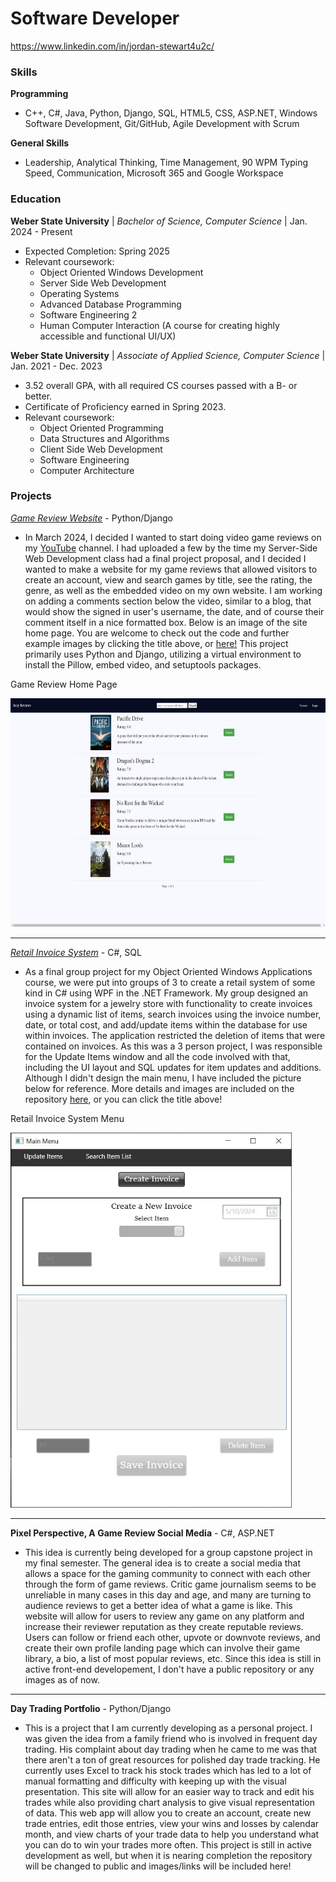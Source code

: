 # Software Developer
https://www.linkedin.com/in/jordan-stewart4u2c/

### Skills
**Programming**
-  C++, C#, Java, Python, Django, SQL, HTML5, CSS, ASP.NET, Windows Software Development, Git/GitHub, Agile Development with Scrum
 
**General Skills**
- Leadership, Analytical Thinking, Time Management, 90 WPM Typing Speed, Communication, Microsoft 365 and Google Workspace

### Education
**Weber State University** | *Bachelor of Science, Computer Science* | Jan. 2024 - Present
- Expected Completion: Spring 2025
- Relevant coursework:
  - Object Oriented Windows Development
  - Server Side Web Development
  - Operating Systems
  - Advanced Database Programming
  - Software Engineering 2
  - Human Computer Interaction (A course for creating highly accessible and functional UI/UX)
   
**Weber State University** | *Associate of Applied Science, Computer Science* | Jan. 2021 - Dec. 2023
- 3.52 overall GPA, with all required CS courses passed with a B- or better.
- Certificate of Proficiency earned in Spring 2023.
- Relevant coursework:
  - Object Oriented Programming
  - Data Structures and Algorithms
  - Client Side Web Development
  - Software Engineering
  - Computer Architecture
      
### Projects
<a href="https://github.com/jstewart4u2c/GameReviewSite" target="_blank">*Game Review Website*</a> - Python/Django
- In March 2024, I decided I wanted to start doing video game reviews on my <a href="https://www.youtube.com/@juicyj4u2c" target="_blank">YouTube</a> channel. I had uploaded a few by the time my Server-Side Web Development class had a final project proposal, and I decided I wanted to make a website for my game reviews that allowed visitors to create an account, view and search games by title, see the rating, the genre, as well as the embedded video on my own website. I am working on adding a comments section below the video, similar to a blog, that would show the signed in user's username, the date, and of course their comment itself in a nice formatted box. Below is an image of the site home page. You are welcome to check out the code and further example images by clicking the title above, or <a href="https://github.com/jstewart4u2c/GameReviewSite" target="_blank">here!</a> This project primarily uses Python and Django, utilizing a virtual environment to install the Pillow, embed video, and setuptools packages.

<p>Game Review Home Page</p>
<img src="assets/images/JuicyReviewsMain.jpg" height="366" width="650">
<hr>

<a href="https://github.com/jstewart4u2c/InvoiceSystem" target="_blank">*Retail Invoice System*</a> - C#, SQL
- As a final group project for my Object Oriented Windows Applications course, we were put into groups of 3 to create a retail system of some kind in C# using WPF in the .NET Framework. My group designed an invoice system for a jewelry store with functionality to create invoices using a dynamic list of items, search invoices using the invoice number, date, or total cost, and add/update items within the database for use within invoices. The application restricted the deletion of items that were contained on invoices. As this was a 3 person project, I was responsible for the Update Items window and all the code involved with that, including the UI layout and SQL updates for item updates and additions. Although I didn't design the main menu, I have included the picture below for reference. More details and images are included on the repository <a href="https://github.com/jstewart4u2c/InvoiceSystem" target="_blank">here</a>, or you can click the title above!

<p>Retail Invoice System Menu</p>
<img src="assets/images/RetailMenu.jpg" height="600" width="450">
<hr>

<b>Pixel Perspective, A Game Review Social Media</b> - C#, ASP.NET
- This idea is currently being developed for a group capstone project in my final semester. The general idea is to create a social media that allows a space for the gaming community to connect with each other through the form of game reviews. Critic game journalism seems to be unreliable in many cases in this day and age, and many are turning to audience reviews to get a better idea of what a game is like. This website will allow for users to review any game on any platform and increase their reviewer reputation as they create reputable reviews. Users can follow or friend each other, upvote or downvote reviews, and create their own profile landing page which can involve their game library, a bio, a list of most popular reviews, etc. Since this idea is still in active front-end developement, I don't have a public repository or any images as of now. 

<hr>

<b>Day Trading Portfolio</b> - Python/Django
- This is a project that I am currently developing as a personal project. I was given the idea from a family friend who is involved in frequent day trading. His complaint about day trading when he came to me was that there aren't a ton of great resources for polished day trade tracking. He currently uses Excel to track his stock trades which has led to a lot of manual formatting and difficulty with keeping up with the visual presentation. This site will allow for an easier way to track and edit his trades while also providing chart analysis to give visual representation of data. This web app will allow you to create an account, create new trade entries, edit those entries, view your wins and losses by calendar month, and view charts of your trade data to help you understand what you can do to win your trades more often. This project is still in active development as well, but when it is nearing completion the repository will be changed to public and images/links will be included here!

